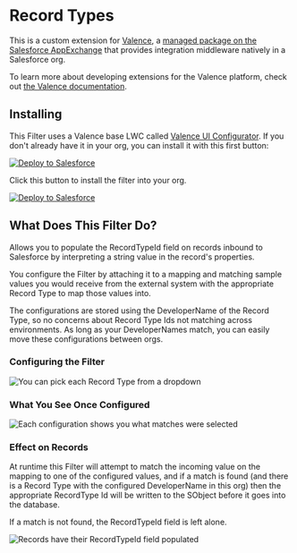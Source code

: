 # Record Types

This is a custom extension for <a href="https://valence.app">Valence</a>, a <a href="https://appexchange.salesforce.com/appxListingDetail?listingId=a0N3A00000EORP4UAP">managed package on the Salesforce AppExchange</a> that provides integration middleware natively in a Salesforce org.

To learn more about developing extensions for the Valence platform, check out <a href="https://docs.valence.app">the Valence documentation</a>.

## Installing

This Filter uses a Valence base LWC called <a href="https://github.com/valence-filters/valence-ui-configurator">Valence UI Configurator</a>. If you don't already have it in your org, you can install it with this first button:

<a href="https://githubsfdeploy.herokuapp.com?owner=valence-filters&repo=ui-configurator-installer&ref=main">
  <img alt="Deploy to Salesforce"
       src="https://raw.githubusercontent.com/afawcett/githubsfdeploy/master/deploy.png">
</a>

Click this button to install the filter into your org.

<a href="https://githubsfdeploy.herokuapp.com?owner=valence-filters&repo=record-types&ref=main">
  <img alt="Deploy to Salesforce"
       src="https://raw.githubusercontent.com/afawcett/githubsfdeploy/master/deploy.png">
</a>

## What Does This Filter Do?

Allows you to populate the RecordTypeId field on records inbound to Salesforce by interpreting a string value in the record's properties.

You configure the Filter by attaching it to a mapping and matching sample values you would receive from the external system with the appropriate Record Type to map those values into.

The configurations are stored using the DeveloperName of the Record Type, so no concerns about Record Type Ids not matching across environments. As long as your DeveloperNames match, you can easily move these configurations between orgs.

### Configuring the Filter

![You can pick each Record Type from a dropdown](/images/configuring.png)

### What You See Once Configured

![Each configuration shows you what matches were selected](/images/explainer.png)

### Effect on Records

At runtime this Filter will attempt to match the incoming value on the mapping to one of the configured values, and if a match is found (and there is a Record Type with the configured DeveloperName in this org) then the appropriate RecordType Id will be written to the SObject before it goes into the database.

If a match is not found, the RecordTypeId field is left alone.

![Records have their RecordTypeId field populated](/images/results.png)